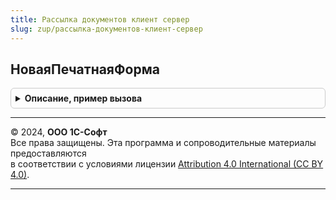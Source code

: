 ```yaml
---
title: Рассылка документов клиент сервер
slug: zup/рассылка-документов-клиент-сервер
---
```



## НоваяПечатнаяФорма
<details style="margin: 1em 0; padding: 0.5em; border: 1px solid #ccc; border-radius: 6px;">

<summary style="font-weight: bold; cursor: pointer;">Описание, пример вызова</summary>

```bsl

// Конструктор описания подключаемой к рассылке печатной формы.
// Каждый документ может подключать несколько печатных форм.
//
// Возвращаемое значение:
// 	Структура - Описание:
//   * Идентификатор - Строка - идентификатор команды печати, см. в функции УправлениеПечатью.СоздатьКоллекциюКомандПечати.
//   * ОбработчикПолученияДанных - Строка - имя функции, которая получает данные для печати.
// 		Функция должна возвращать таблицу значений, в которой обязательными колонками являются ФизическоеЛицо и РассылаемыйДокумент.
//   * ДополнительныеПараметры - Структура - необязательный, параметры печати, которые будут доступны в обработчике Печать.
//
Функция НоваяПечатнаяФорма() Экспорт
```

Пример вызова
```bsl
Результат = РассылкаДокументовКлиентСервер.НоваяПечатнаяФорма() 
```
</details>

---

© 2024, **ООО 1С-Софт**  
Все права защищены. Эта программа и сопроводительные материалы предоставляются  
в соответствии с условиями лицензии [Attribution 4.0 International (CC BY 4.0)](https://creativecommons.org/licenses/by/4.0/legalcode).

---
